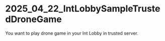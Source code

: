 # 2025_04_22_IntLobbySampleTrustedDroneGame
You want to play drone game in your Int Lobby in trusted server.
